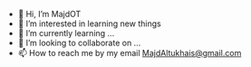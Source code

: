 - 👋 Hi, I’m MajdOT
- 👀 I’m interested in learning new things
- 🌱 I’m currently learning ...
- 💞️ I’m looking to collaborate on ...
- 📫 How to reach me by my email MajdAltukhais@gmail.com

<!---
Majd-22/Majd-22 is a ✨ special ✨ repository because its `README.md` (this file) appears on your GitHub profile.
You can click the Preview link to take a look at your changes.
--->

